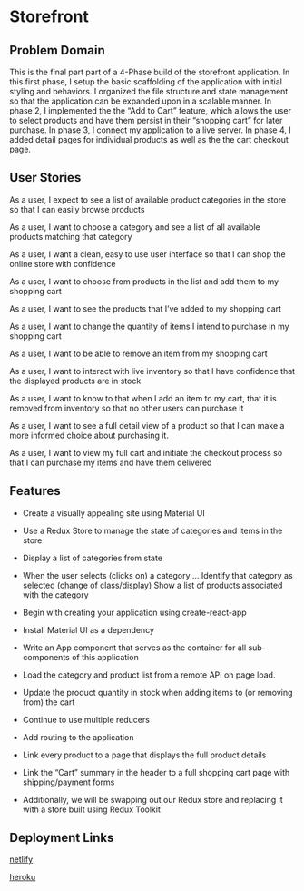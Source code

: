# Storefront

## Problem Domain

This is the final part part of a 4-Phase build of the storefront application. In this first phase, I setup the basic scaffolding of the application with initial styling and behaviors. I organized the file structure and state management so that the application can be expanded upon in a scalable manner. In phase 2, I implemented the the “Add to Cart” feature, which allows the user to select products and have them persist in their “shopping cart” for later purchase. In phase 3, I connect my application to a live server. In phase 4, I added detail pages for individual products as well as the the cart checkout page.

## User Stories

As a user, I expect to see a list of available product categories in the store so that I can easily browse products

As a user, I want to choose a category and see a list of all available products matching that category

As a user, I want a clean, easy to use user interface so that I can shop the online store with confidence

As a user, I want to choose from products in the list and add them to my shopping cart

As a user, I want to see the products that I’ve added to my shopping cart 

As a user, I want to change the quantity of items I intend to purchase in my shopping cart

As a user, I want to be able to remove an item from my shopping cart


As a user, I want to interact with live inventory so that I have confidence that the displayed products are in stock

As a user, I want to know to that when I add an item to my cart, that it is removed from inventory so that no other users can purchase it

As a user, I want to see a full detail view of a product so that I can make a more informed choice about purchasing it.

As a user, I want to view my full cart and initiate the checkout process so that I can purchase my items and have them delivered

## Features

* Create a visually appealing site using Material UI

* Use a Redux Store to manage the state of categories and items in the store

* Display a list of categories from state

* When the user selects (clicks on) a category …
  Identify that category as selected (change of class/display)
  Show a list of products associated with the category

* Begin with creating your application using create-react-app

* Install Material UI as a dependency

* Write an App component that serves as the container for all sub-components of this application

* Load the category and product list from a remote API on page load.

* Update the product quantity in stock when adding items to (or removing from) the cart

* Continue to use multiple reducers

* Add routing to the application

* Link every product to a page that displays the full product details

* Link the “Cart” summary in the header to a full shopping cart page with shipping/payment forms

* Additionally, we will be swapping out our Redux store and replacing it with a store built using Redux Toolkit

## Deployment Links

[netlify](https://plantopia-storefront.netlify.app/)

[heroku](https://creager-storefront-server.herokuapp.com/)